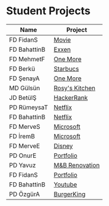 # Student Projects

| Name | Project |
| ------ | ------ |
| FD FidanS | [Movie](https://fidansutay.com/movie/) |
| FD BahattinB | [Exxen](https://cloneexxenmainpage.netlify.app/) |
| FD MehmetF | [One More](https://frontend-spacex-project.vercel.app) |
| FD Berkü | [Starbucs](https://starbucks-tr-clone.netlify.app/) |
| FD ŞenayA | [One More](https://senay-akagunduz-networkmarketing.netlify.app) |
| MD Gülsün | [Rosy's Kitchen](https://6450fed00154be549f31c814--peppy-queijadas-0ec968.netlify.app) |
| JD BetülŞ | [HackerRank](https://clone-hackerrank-homepage.netlify.app) |
| PD RümeysaT | [Netflix](https://netflix-clone-rum.netlify.app) |
| FD BahattinB | [Netflix](https://clonenetflixhomepage.netlify.app) |
| FD MerveS | [Microsoft](https://teknik-periyodik-kontrol-clone.vercel.app/) |
| FD İremB | [Microsoft](https://irmbyznr-microsoft.netlify.app) |
| FD MerveE | [Disney](https://merve-eroglu-disney.netlify.app) |
| PD OnurE | [Portfolio](https://onuressizer.netlify.app) |
| PD Yavuz  | [M&B Renovation](https://soft-lolly-557422.netlify.app) |
| FD FidanS  | [Portfolio](https://fidansutay.com/portfolioV2) |
| FD BahattinB | [Youtube](https://cloneprojectyt.netlify.app/) |
| PD ÖzgürA | [BurgerKing](https://burgerking-frontend.netlify.app/) |





